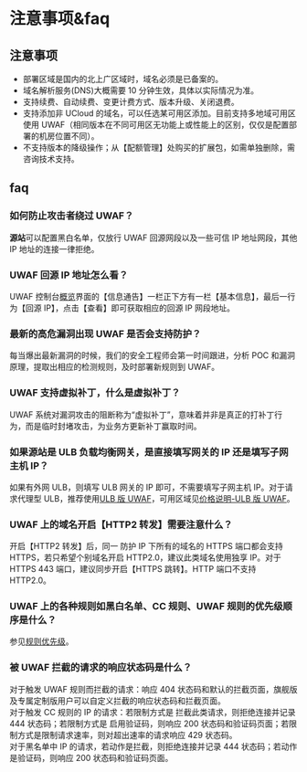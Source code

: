 # 注意事项&faq

## 注意事项

- 部署区域是国内的北上广区域时，域名必须是已备案的。
- 域名解析服务(DNS)大概需要 10 分钟生效，具体以实际情况为准。
- 支持续费、自动续费、变更计费方式、版本升级、关闭退费。
- 支持添加非 UCloud 的域名，可以任选某可用区添加。目前支持多地域可用区使用 UWAF（相同版本在不同可用区无功能上或性能上的区别，仅仅是配置部署的机房位置不同）。
- 不支持版本的降级操作；从【配额管理】处购买的扩展包，如需单独删除，需咨询技术支持。

## faq

### 如何防止攻击者绕过 UWAF？

**源站**可以配置黑白名单，仅放行 UWAF 回源网段以及一些可信 IP 地址网段，其他 IP 地址的连接一律拒绝。

### UWAF 回源 IP 地址怎么看？

UWAF 控制台[概览](/uewaf/features/info/info?id=概览页面说明)界面的【信息通告】一栏正下方有一栏【基本信息】，最后一行为【回源 IP】，点击【查看】即可获取相应的回源 IP 网段地址。

### 最新的高危漏洞出现 UWAF 是否会支持防护？

每当爆出最新漏洞的时候，我们的安全工程师会第一时间跟进，分析 POC 和漏洞原理，提取出相应的检测规则，及时部署新规则到 UWAF。

### UWAF 支持虚拟补丁，什么是虚拟补丁？

UWAF 系统对漏洞攻击的阻断称为“虚拟补丁”，意味着并非是真正的打补丁行为，而是临时封堵攻击，为业务方更新补丁赢取时间。

### 如果源站是 ULB 负载均衡网关，是直接填写网关的 IP 还是填写子网主机 IP？

如果有外网 ULB，则填写 ULB 网关的 IP 即可，不需要填写子网主机 IP。对于请求代理型 ULB，推荐使用[ULB 版 UWAF](/uewaf/use/ulb_with_uwaf)，可用区域见[价格说明-ULB 版 UWAF](/uewaf/steer/price?id=ULB版UWAF)。

### UWAF 上的域名开启【HTTP2 转发】需要注意什么？

开启【HTTP2 转发】后，同一 防护 IP 下所有的域名的 HTTPS 端口都会支持 HTTPS，若只希望个别域名开启 HTTP2.0，建议此类域名使用独享 IP。对于 HTTPS 443 端口，建议同步开启【HTTPS 跳转】。HTTP 端口不支持 HTTP2.0。

### UWAF 上的各种规则如黑白名单、CC 规则、UWAF 规则的优先级顺序是什么？

参见[规则优先级](/uewaf/features/domain/rule/mode?id=规则优先级)。

### 被 UWAF 拦截的请求的响应状态码是什么？

对于触发 UWAF 规则而拦截的请求：响应 404 状态码和默认的拦截页面，旗舰版及专属定制版用户可以自定义拦截的响应状态码和拦截页面。  
对于触发 CC 规则的 IP 的请求：若限制方式是 拦截此类请求，则拒绝连接并记录 444 状态码；若限制方式是 启用验证码，则响应 200 状态码和验证码页面；若限制方式是限制请求速率，则对超出速率的请求响应 429 状态码。  
对于黑名单中 IP 的请求，若动作是拦截，则拒绝连接并记录 444 状态码；若动作是验证码，则响应 200 状态码和验证码页面。
